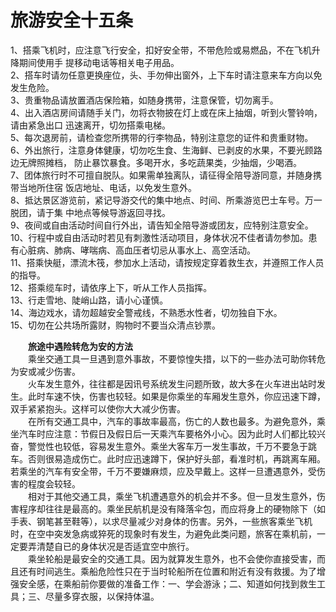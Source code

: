 # 旅游安全十五条  
  
1、搭乘飞机时，应注意飞行安全，扣好安全带，不带危险或易燃品，不在飞机升降期间使用手 提移动电话等相关电子用品。  
2、搭车时请勿任意更换座位，头、手勿伸出窗外，上下车时请注意来车方向以免发生危险。  
3、贵重物品请放置酒店保险箱，如随身携带，注意保管，切勿离手。  
4、出入酒店房间请随手关门，勿将衣物披在灯上或在床上抽烟，听到火警铃响，请由紧急出口 迅速离开，切勿搭乘电梯。  
5、每次退房前，请检查您所携带的行李物品，特别注意您的证件和贵重财物。  
6、外出旅行，注意身体健康，切勿吃生食、生海鲜、已剥皮的水果，不要光顾路边无牌照摊档， 防止暴饮暴食。多喝开水，多吃蔬果类，少抽烟，少喝酒。  
7、团体旅行时不可擅自脱队。如果需单独离队，请征得全陪导游同意，并随身携带当地所住宿 饭店地址、电话，以免发生意外。  
8、抵达景区游览前，紧记导游交代的集中地点、时间、所乘游览巴士车号。万一脱团，请于集 中地点等候导游返回寻找。  
9、夜间或自由活动时间自行外出，请告知全陪导游或团友，应特别注意安全。  
10、行程中或自由活动时若见有刺激性活动项目，身体状况不佳者请勿参加。患有心脏病、肺病、哮喘病、高血压者切忌从事水上、高空活动。  
11、搭乘快艇，漂流木筏，参加水上活动，请按规定穿着救生衣，并遵照工作人员的指导。  
12、搭乘缆车时，请依序上下，听从工作人员指挥。  
13、行走雪地、陡峭山路，请小心谨慎。  
14、海边戏水，请勿超越安全警戒线，不熟悉水性者，切勿独自下水。  
15、切勿在公共场所露财，购物时不要当众清点钞票。  
  
&emsp;&emsp;**旅途中遇险转危为安的方法**  
&emsp;&emsp;乘坐交通工具一旦遇到意外事故，不要惊惶失措，以下的一些办法可助你转危为安或减少伤害。  
&emsp;&emsp;火车发生意外，往往都是因讯号系统发生问题所致，故大多在火车进出站时发生。此时车速不快，伤害也较轻。如果是你乘坐的车厢发生意外，你应迅速下蹲，双手紧紧抱头。这样可以使你大大减少伤害。  
&emsp;&emsp;在所有交通工具中，汽车的事故率最高，伤亡的人数也最多。为避免意外，乘坐汽车时应注意：节假日及假日后一天乘汽车要格外小心。因为此时人们都比较兴奋，警觉性也较低，容易发生意外。乘坐大客车万一发生事故，千万不要急于跳车。否则很易造成伤亡。此时应迅速蹲下，保护好头部，看准时机，再跳离车厢。若乘坐的汽车有安全带，千万不要嫌麻烦，应及早戴上。这样一旦遭遇意外，受伤害的程度会较轻。  
&emsp;&emsp;相对于其他交通工具，乘坐飞机遭遇意外的机会并不多。但一旦发生意外，伤害程序却往往是最高的。乘坐民航机是没有降落伞包，而应将身上的硬物除下（如手表、钢笔甚至鞋等），以求尽量减少对身体的伤害。另外，一些旅客乘坐飞机时，在空中突发急病或猝死的现象时有发生，为避免此类问题，旅客在乘机前，一定要弄清楚自已的身体状况是否适宜空中旅行。  
&emsp;&emsp;乘坐轮船是最安全的交通工具。因为就算发生意外，也不会使你直接受害，而且还有时间逃生。乘船危险性只在于当时轮船所在位置和附近有没有救援。为了增强安全感，在乘船前你要做的准备工作：一、学会游泳；二、知道如何找到救生工具；三、尽量多穿衣服，以保持体温。